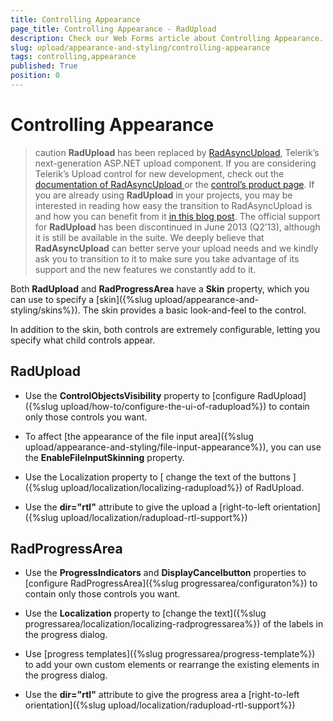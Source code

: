 ```yaml
---
title: Controlling Appearance
page_title: Controlling Appearance - RadUpload
description: Check our Web Forms article about Controlling Appearance.
slug: upload/appearance-and-styling/controlling-appearance
tags: controlling,appearance
published: True
position: 0
---
```


# Controlling Appearance



>caution  **RadUpload** has been replaced by [RadAsyncUpload](https://demos.telerik.com/aspnet-ajax/asyncupload/examples/overview/defaultcs.aspx), Telerik’s next-generation ASP.NET upload component. If you are considering Telerik’s Upload control for new development, check out the [documentation of RadAsyncUpload ](https://www.telerik.com/help/aspnet-ajax/asyncupload-overview.html) or the [control’s product page](https://www.telerik.com/products/aspnet-ajax/asyncupload.aspx). If you are already using **RadUpload** in your projects, you may be interested in reading how easy the transition to RadAsyncUpload is and how you can benefit from it [in this blog post](https://blogs.telerik.com/blogs/12-12-05/the-case-of-telerik-s-new-old-asp.net-ajax-upload-control-radasyncupload). The official support for **RadUpload** has been discontinued in June 2013 (Q2’13), although it is still be available in the suite. We deeply believe that **RadAsyncUpload** can better serve your upload needs and we kindly ask you to transition to it to make sure you take advantage of its support and the new features we constantly add to it.
>


Both **RadUpload** and **RadProgressArea** have a **Skin** property, which you can use to specify a [skin]({%slug upload/appearance-and-styling/skins%}). The skin provides a basic look-and-feel to the control.

In addition to the skin, both controls are extremely configurable, letting you specify what child controls appear.

## RadUpload

* Use the **ControlObjectsVisibility** property to [configure RadUpload]({%slug upload/how-to/configure-the-ui-of-radupload%}) to contain only those controls you want.

* To affect [the appearance of the file input area]({%slug upload/appearance-and-styling/file-input-appearance%}), you can use the **EnableFileInputSkinning** property.

* Use the Localization property to [ change the text of the buttons ]({%slug upload/localization/localizing-radupload%}) of RadUpload.

* Use the **dir="rtl"** attribute to give the upload a [right-to-left orientation]({%slug upload/localization/radupload-rtl-support%})

## RadProgressArea

* Use the **ProgressIndicators** and **DisplayCancelbutton** properties to [configure RadProgressArea]({%slug progressarea/configuraton%}) to contain only those controls you want.

* Use the **Localization** property to [change the text]({%slug progressarea/localization/localizing-radprogressarea%}) of the labels in the progress dialog.

* Use [progress templates]({%slug progressarea/progress-template%}) to add your own custom elements or rearrange the existing elements in the progress dialog.

* Use the **dir="rtl"** attribute to give the progress area a [right-to-left orientation]({%slug upload/localization/radupload-rtl-support%})
